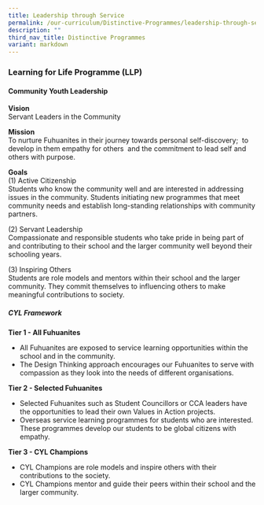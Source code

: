 ```yaml
---
title: Leadership through Service
permalink: /our-curriculum/Distinctive-Programmes/leadership-through-service/
description: ""
third_nav_title: Distinctive Programmes
variant: markdown
---
```

### Learning for Life Programme (LLP)

#### Community Youth Leadership

**Vision**
<br> Servant Leaders in the Community

**Mission**
<br> To nurture Fuhuanites in their journey towards personal self-discovery;&nbsp; to develop in them empathy for others&nbsp; and the commitment to lead self and others with purpose.

**Goals**<br>
(1) Active Citizenship<br>
Students who know the community well and are interested in addressing issues in the community. Students initiating new programmes that meet community needs and establish long-standing relationships with community partners.

(2) Servant Leadership  
Compassionate and responsible students who take pride in being part of and contributing to their school and the larger community well beyond their schooling years.

(3) Inspiring Others  
Students are role models and mentors within their school and the larger community. They commit themselves to influencing others to make meaningful contributions to society.

##### **CYL Framework**

**Tier 1 - All Fuhuanites**  
* All Fuhuanites are exposed to service learning opportunities within the school and in the community.
* The Design Thinking approach encourages our Fuhuanites to serve with compassion as they look into the needs of different organisations.

**Tier 2 - Selected Fuhuanites**
* Selected Fuhuanites such as Student Councillors or CCA leaders have the opportunities to lead their own Values in Action projects.
* Overseas service learning programmes for students who are interested. These programmes develop our students to be global citizens with empathy.

**Tier 3 - CYL Champions**
* CYL Champions are role models and inspire others with their contributions to the society.
* CYL Champions mentor and guide their peers within their school and the larger community.

